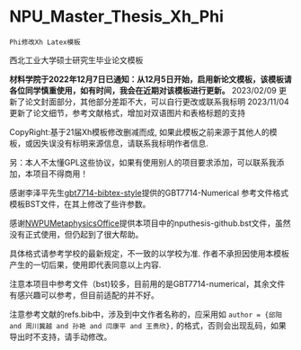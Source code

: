 # NPU_Master_Thesis_Xh_Phi
 `Phi修改Xh Latex模板`

西北工业大学硕士研究生毕业论文模板

**材料学院于2022年12月7日已通知：从12月5日开始，启用新论文模板，该模板请各位同学慎重使用，如有时间，我会在近期对该模板进行更新。**
2023/02/09 更新了论文封面部分，其他部分差距不大，可以自行更改或联系我标明
2023/11/04 更新了论文细节，参考文献格式，增加对双语图片和表格标题的支持


CopyRight:基于21届Xh模板修改删减而成, 如果此模板之前来源于其他人的模板，或因失误没有标明来源信息，请联系我标明作者信息.

另：本人不太懂GPL这些协议，如果有使用别人的项目要求添加，可以联系我添加，本项目不得商用！

感谢李泽平先生[gbt7714-bibtex-style](https://github.com/zepinglee/gbt7714-bibtex-style)提供的GBT7714-Numerical 参考文件格式模板BST文件，在其上修改了些许参数。

感谢[NWPUMetaphysicsOffice](https://github.com/NWPUMetaphysicsOffice/Yet-Another-LaTeX-Template-for-NPU-Thesis)提供本项目中的nputhesis-github.bst文件，虽然没有正式使用，但仍起到了很大帮助。

具体格式请参考学校的最新规定，不一致的以学校为准.
作者不承担因使用本模板产生的一切后果，使用即代表同意以上内容.

注意本项目中参考文件（bst)较多，目前用的是GBT7714-numerical，其余文件有感兴趣可以参考，但目前适配的并不好。

注意参考文献的refs.bib中，涉及到中文作者名称的，应采用如
`author = {邱阳 and 周川冀越 and 孙艳 and 闫康平 and 王贵欣},`
的格式，否则会出现乱码，如果导出时不支持，请手动修改。


